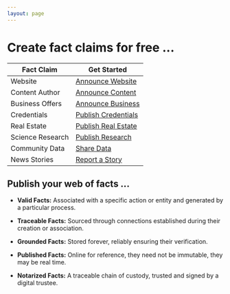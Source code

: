 ```yaml
---
layout: page
---
```

# Create fact claims for free ...


| Fact Claim           | Get Started                |
|----------------|---------------------|
| Website        | [Announce Website](/facts/website)      |
| Content Author| [Announce Content](/facts/business)    |
| Business Offers| [Announce Business](/facts/business)    |
| Credentials    | [Publish Credentials](/facts/credentials)|
| Real Estate    | [Publish Real Estate](/facts/real_easte)|
| Science Research| [Publish Research](/facts/science)      |
| Community Data  | [Share Data](/facts/research)    |
| News Stories   | [Report a Story ](/facts/news)            |

## Publish your web of facts ...

- **Valid Facts:** Associated with a specific action or entity and generated by a particular process.

- **Traceable Facts:** Sourced through connections established during their creation or association.

- **Grounded Facts:** Stored forever, reliably ensuring their verification.

- **Published Facts:** Online for reference, they need not be immutable, they may be real time.

- **Notarized Facts:** A traceable chain of custody, trusted and signed by a digital trustee.

